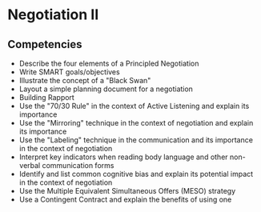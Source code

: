 # Negotiation II

## Competencies

* Describe the four elements of a Principled Negotiation
* Write SMART goals/objectives
* Illustrate the concept of a "Black Swan"
* Layout a simple planning document for a negotiation
* Building Rapport
* Use the "70/30 Rule" in the context of Active Listening and explain its importance
* Use the "Mirroring" technique in the context of negotiation and explain its importance
* Use the "Labeling" technique in the communication and its importance in the context of negotiation
* Interpret key indicators when reading body language and other non-verbal communication forms
* Identify and list common cognitive bias and explain its potential impact in the context of negotiation
* Use the Multiple Equivalent Simultaneous Offers (MESO) strategy
* Use a Contingent Contract and explain the benefits of using one
